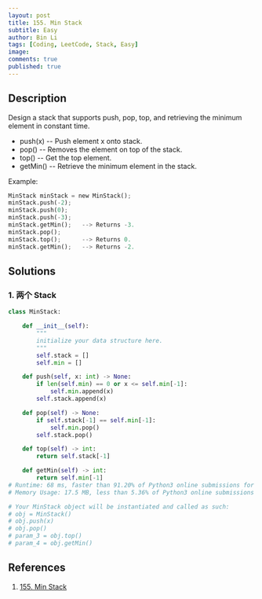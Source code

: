 ```yaml
---
layout: post
title: 155. Min Stack
subtitle: Easy
author: Bin Li
tags: [Coding, LeetCode, Stack, Easy]
image: 
comments: true
published: true
---
```


## Description
Design a stack that supports push, pop, top, and retrieving the minimum element in constant time.

* push(x) -- Push element x onto stack.
* pop() -- Removes the element on top of the stack.
* top() -- Get the top element.
* getMin() -- Retrieve the minimum element in the stack.
 

Example:
```python
MinStack minStack = new MinStack();
minStack.push(-2);
minStack.push(0);
minStack.push(-3);
minStack.getMin();   --> Returns -3.
minStack.pop();
minStack.top();      --> Returns 0.
minStack.getMin();   --> Returns -2.
```
## Solutions
### 1. 两个 Stack

```python
class MinStack:

    def __init__(self):
        """
        initialize your data structure here.
        """
        self.stack = []
        self.min = []

    def push(self, x: int) -> None:
        if len(self.min) == 0 or x <= self.min[-1]:
            self.min.append(x)
        self.stack.append(x)

    def pop(self) -> None:
        if self.stack[-1] == self.min[-1]:
            self.min.pop()
        self.stack.pop()

    def top(self) -> int:
        return self.stack[-1]

    def getMin(self) -> int:
        return self.min[-1]
# Runtime: 68 ms, faster than 91.20% of Python3 online submissions for Min Stack.
# Memory Usage: 17.5 MB, less than 5.36% of Python3 online submissions for Min Stack.

# Your MinStack object will be instantiated and called as such:
# obj = MinStack()
# obj.push(x)
# obj.pop()
# param_3 = obj.top()
# param_4 = obj.getMin()
```

## References
1. [155. Min Stack](https://leetcode.com/problems/min-stack/)
